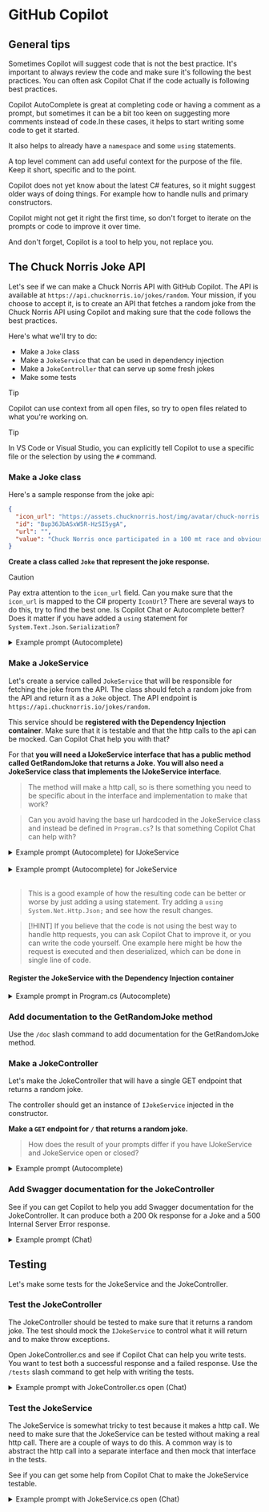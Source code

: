  # GitHub Copilot

## General tips

Sometimes Copilot will suggest code that is not the best practice. It's important to always review the code and make sure it's following the best practices. You can often ask Copilot Chat if the code actually is following best practices.

Copilot AutoComplete is great at completing code or having a comment as a prompt, but sometimes it can be a bit too keen on suggesting more comments instead of code.In these cases, it helps to start writing some code to get it started.

It also helps to already have a `namespace` and some `using` statements.

A top level comment can add useful context for the purpose of the file. Keep it short, specific and to the point.

Copilot does not yet know about the latest C# features, so it might suggest older ways of doing things. For example how to handle nulls and primary constructors.

Copilot might not get it right the first time, so don't forget to iterate on the prompts or code to improve it over time.

And don't forget, Copilot is a tool to help you, not replace you.

## The Chuck Norris Joke API

Let's see if we can make a Chuck Norris API with GitHub Copilot. The API is available at `https://api.chucknorris.io/jokes/random`. Your mission, if you choose to accept it, is to create an API that fetches a random joke from the Chuck Norris API using Copilot and making sure that the code follows the best practices.

Here's what we'll try to do:

- Make a `Joke` class
- Make a `JokeService` that can be used in dependency injection
- Make a `JokeController` that can serve up some fresh jokes
- Make some tests

> [!TIP]
> Copilot can use context from all open files, so try to open files related to what you're working on.

> [!TIP]
> In VS Code or Visual Studio, you can explicitly tell Copilot to use a specific file or the selection by using the `#` command.

### Make a Joke class

Here's a sample response from the joke api:

```json
{
  "icon_url": "https://assets.chucknorris.host/img/avatar/chuck-norris.png",
  "id": "Bup36JbASxW5R-HzSI5ygA",
  "url": "",
  "value": "Chuck Norris once participated in a 100 mt race and obviously came first, light came second."
}
```

**Create a class called `Joke` that represent the joke response.**

> [!CAUTION] 
> Pay extra attention to the `icon_url` field. Can you make sure that the `icon_url` is mapped to the C# property `IconUrl`? There are several ways to do this, try to find the best one. Is Copilot Chat or Autocomplete better? Does it matter if you have added a `using` statement for `System.Text.Json.Serialization`?

<details>
<summary>Example prompt (Autocomplete)</summary>
<pre>
/*
Create a class Joke class that can be deserialized from the Chuck Norris API. 
Make sure to use the correct property names and types. Serialize/deserialize all properties names to lower snake case.

```json 
{
   "icon_url" : "https://assets.chucknorris.host/img/avatar/chuck-norris.png",
   "id" : "Bup36JbASxW5R-HzSI5ygA",
   "url" : "",
   "value" : "Chuck Norris once participated in a 100 mt race and obviously came first, light came second."
}
```
*/
</pre>
</details>

### Make a JokeService

Let's create a service called `JokeService` that will be responsible for fetching the joke from the API. The class should fetch a random joke from the API and return it as a `Joke` object. The API endpoint is `https://api.chucknorris.io/jokes/random`.

This service should be **registered with the Dependency Injection container**. Make sure that it is testable and that the http calls to the api can be mocked. Can Copilot Chat help you with that?

For that **you will need a IJokeService interface that has a public method called GetRandomJoke that returns a Joke.
You will also need a JokeService class that implements the IJokeService interface**.

> The method will make a http call, so is there something you need to be specific about in the interface and implementation to make that work?

> Can you avoid having the base url hardcoded in the JokeService class and instead be defined in `Program.cs`? Is that something Copilot Chat can help with?

<details>
<summary>Example prompt (Autocomplete) for IJokeService</summary>
<pre>
// Make a public interface called IJokeService that has a public async method called GetRandomJoke.
// The method returns a Joke object. Joke can be null.
</pre>
</details>
&nbsp;

<details>
<summary>Example prompt (Autocomplete) for JokeService</summary>
<pre>
/*
 * Create a JokeService class that implements IJokeService.
 * The class should take an HttpClient as a constructor argument.
 * The GetRandomJoke method should make a GET request to `https://api.chucknorris.io/jokes/random` and return the result as a Joke object.
 */ 
</pre>
</details>
&nbsp;

> This is a good example of how the resulting code can be better or worse by just adding a using statement. Try adding a `using System.Net.Http.Json;` and see how the result changes.


> [!HINT] 
> If you believe that the code is not using the best way to handle http requests, you can ask Copilot Chat to improve it, or you can write the code yourself. One example here might be how the request is executed and then deserialized, which can be done in single line of code.

#### Register the JokeService with the Dependency Injection container
<details>
<summary>Example prompt in Program.cs (Autocomplete)</summary>
<pre>
// Add the IJokeService and JokeService to the services collection that uses "https://api.chucknorris.io/" as base address.
</pre>
</details>

### Add documentation to the GetRandomJoke method

Use the `/doc` slash command to add documentation for the GetRandomJoke method.

### Make a JokeController

Let's make the JokeController that will have a single GET endpoint that returns a random joke.

The controller should get an instance of `IJokeService` injected in the constructor.

**Make a `GET` endpoint for `/` that returns a random joke.**

> How does the result of your prompts differ if you have IJokeService and JokeService open or closed?

<details>
<summary>Example prompt (Autocomplete)</summary>
<pre>
// Make a JokeController that uses the IJokeService.
// The controller should have a single Http Get endpoint that returns a random joke.
</pre>
</details>

### Add Swagger documentation for the JokeController

See if you can get Copilot to help you add Swagger documentation for the JokeController.
It can produce both a 200 Ok response for a Joke and a 500 Internal Server Error response.

<details>
<summary>Example prompt (Chat)</summary>
<pre>
Add Swagger documentation attributes to the GetJoke action
</pre>
</details>

## Testing

Let's make some tests for the JokeService and the JokeController.

### Test the JokeController

The JokeController should be tested to make sure that it returns a random joke. The test should mock the `IJokeService` to control what it will return and to make throw exceptions.

Open JokeController.cs and see if Copilot Chat can help you write tests. You want to test both a successful response and a failed response. Use the `/tests` slash command to get help with writing the tests.

<details>
<summary>Example prompt with JokeController.cs open (Chat)</summary>
<pre>
/tests Create Xunit tests for the JokeController that tests both a successful response and a failed response.
</pre>
</details>

### Test the JokeService

The JokeService is somewhat tricky to test because it makes a http call. We need to make sure that the JokeService can be tested without making a real http call. There are a couple of ways to do this. A common way is to abstract the http call into a separate interface and then mock that interface in the tests.

See if you can get some help from Copilot Chat to make the JokeService testable.

<details>
<summary>Example prompt with JokeService.cs open (Chat)</summary>
<pre>
Explain how I can improve #editor code for testing.
</pre>
</details>

